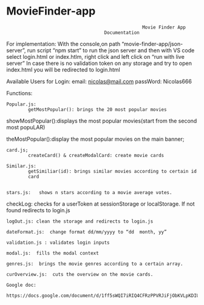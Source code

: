 # MovieFinder-app
                                                      Movie Finder App
				                        Documentation

For implementation:
		With the console,on path “movie-finder-app/json-server”, run script “npm start” to run the json server and then with VS code select login.html or index.htlm, right click and left click on “run with live server”
In case there is no validation token on any storage and try to open index.html you will be redirected to login.html 



Available Users for Login:
		email: 		nicolas@mail.com
		passWord:	Nicolas666


Functions:

	Popular.js:
			getMostPopular(): brings the 20 most popular movies

showMostPopular():displays the most popular movies(start from the second most popuLAR)

theMostPopular():display the most popular movies on the main banner;

	card.js;
			createCard() & createModalCard: create movie cards

	Similar.js:
			getSimiliar(id): brings similar movies according to certain id
			card


	stars.js: 	shows n stars according to a movie average votes.

checkLog: checks for a userToken at sessionStorage or localStorage. If not found   redirects to login.js


	logOut.js: clean the storage and redirects to login.js

	dateFormat.js:  change format dd/mm/yyyy to “dd  month, yy”

	validation.js : validates login inputs

	modal.js:  fills the modal context 

	genres.js:  brings the movie genres according to a certain array.

	curOverview.js:  cuts the overview on the movie cards.

	Google doc:

	https://docs.google.com/document/d/1ff5sWQI7iRIQ4CFRzPPVRJiFjObKVLpKDIUQpCvfi1g/edit
